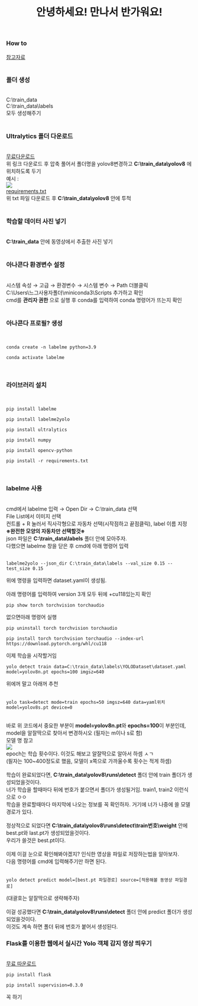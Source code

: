 <header>
  <h1>안녕하세요! 만나서 반가워요!</h1>
</header>
<body>
  <div>
    <h3>How to</h3>
  </div>
  <div>
    <a href="https://made-by-kyu.tistory.com/entry/OpenCV-YOLOv8-%EC%BB%A4%EC%8A%A4%ED%85%80-%ED%95%99%EC%8A%B5-%EB%8D%B0%EC%9D%B4%ED%84%B0-%EB%A7%8C%EB%93%A4%EA%B8%B02">참고자료</a><br><br>
  </div>
  <div>
    <h3>폴더 생성</h3><br>
    C:\train_data <br>
    C:\train_data\labels <br>
    모두 생성해주기 <br><br>
    <h3>Ultralytics 폴더 다운로드</h3><br>
    <a href="https://github.com/ultralytics/ultralytics">무료다운로드</a> <br>
    위 링크 다운로드 후 압축 풀어서 폴더명을 yolov8변경하고 <strong>C:\train_data\yolov8</strong> 에 위치하도록 두기 <br>
    예시 : <br>
    <img src="https://github.com/Wjfjs/Capstone/assets/148942623/12502d9b-8dc0-4bf3-83af-ecb4c32fc2c6"><br>
    <a href="https://github.com/Wjfjs/Capstone/files/15374315/requirements.txt">requirements.txt</a><br>
    위 txt 파일 다운로드 후 <strong>C:\train_data\yolov8</strong> 안에 투척 <br><br>
    <h3>학습할 데이터 사진 넣기</h3><br>
    <strong>C:\train_data</strong> 안에 동영상에서 추출한 사진 넣기<br><br>
    <h3>아나콘다 환경변수 설정</h3><br>
    시스템 속성 → 고급 → 환경변수 → 시스템 변수 → Path 더블클릭 <br>
    C:\Users\느그사용자폴더\miniconda3\Scripts 추가하고 확인 <br>
    cmd를 <strong>관리자 권한</strong> 으로 실행 후 conda를 입력하여 conda 명령어가 뜨는지 확인 <br><br>
    <h3>아나콘다 프로필? 생성</h3><br>
    <pre><code>conda create -n labelme python=3.9</code></pre>
    <pre><code>conda activate labelme</code></pre> <br>
    <h3>라이브러리 설치</h3><br>
    <pre><code>pip install labelme</code></pre>
    <pre><code>pip install labelme2yolo</code></pre>
    <pre><code>pip install ultralytics</code></pre>
    <pre><code>pip install numpy</code></pre>
    <pre><code>pip install opencv-python</code></pre>
    <pre><code>pip install -r requirements.txt</code></pre> <br>
    <h3>labelme 사용</h3><br>
    cmd에서 labelme 입력 → Open Dir → C:\train_data 선택 <br>
    File List에서 이미지 선택 <br>
    컨트롤 + R 눌러서 직사각형으로 자동차 선택(시작점하고 끝점클릭), label 이름 지정 <br>
    <strong>※완전한 모양의 자동차만 선택할것※</strong> <br>
    json 파일은 <strong>C:\train_data\labels</strong> 폴더 안에 모아주자. <br>
    다했으면 labelme 창을 닫은 후 cmd에 아래 명령어 입력 <br><br>
    <pre><code>labelme2yolo --json_dir C:\train_data\labels --val_size 0.15 --test_size 0.15</code></pre>
    위에 명령을 입력하면 dataset.yaml이 생성됨.<br><br>
    아래 명령어를 입력하여 version 3개 모두 뒤에 +cu118있는지 확인<br>
    <pre><code>pip show torch torchvision torchaudio</code></pre>
    없으면아래 명령어 실행<br>
    <pre><code>pip uninstall torch torchvision torchaudio</code></pre>
    <pre><code>pip install torch torchvision torchaudio --index-url https://download.pytorch.org/whl/cu118</code></pre>
    이제 학습을 시작할거임<br>
    <pre><code>yolo detect train data=C:\train_data\labels\YOLODataset\dataset.yaml model=yolov8n.pt epochs=100 imgsz=640</code></pre>
    위에꺼 말고 아래꺼 추천<br><br>
    <pre><code>yolo task=detect mode=train epochs=50 imgsz=640 data=yaml위치 model=yolov8s.pt device=0</code></pre><br>
    바로 위 코드에서 중요한 부분이 <strong>model=yolov8n.pt</strong>와 <strong>epochs=100</strong>이 부분인데, model을 알잘딱으로 찾아서 변경하시오 (필자는 m이나 s로 함)<br>
    모델 명 참고<br>
    <img src="https://github.com/Wjfjs/Capstone/assets/148942623/d2611bdd-7166-44c8-ba44-35eecfa173ab"><br>
    epoch는 학습 횟수이다. 이것도 해보고 알잘딱으로 알아서 하셈 ㅅㄱ<br>
    (필자는 100~400정도로 했음, 모델이 x쪽으로 가까울수록 횟수는 적게 하셈)<br><br>
    학습이 완료되었다면, <strong>C:\train_data\yolov8\runs\detect</strong> 폴더 안에 train 폴더가 생성되었을것이다.<br>
    너가 학습을 할때마다 뒤에 번호가 붙으면서 폴더가 생성될거임. train1, train2 이런식으로 ㅇㅇ <br>
    학습을 완료할때마다 마지막에 나오는 정보를 꼭 확인하자. 거기에 너가 나중에 쓸 모델 경로가 있다. <br><br>
    정상적으로 되었다면 <strong>C:\train_data\yolov8\runs\detect\train번호\weight</strong> 안에 best.pt와 last.pt가 생성되었을것이다.<br>
    우리가 쓸것은 best.pt이다.<br><br>
    이제 이걸 눈으로 확인해봐야겠지? 인식한 영상을 파일로 저장하는법을 알아보자. <br>
    다음 명령어를 cmd에 입력해주기만 하면 된다. <br><br>
    <pre><code>yolo detect predict model=[best.pt 파일경로] source=[적용해볼 동영상 파일경로]</code></pre>
    (대괄호는 알잘딱으로 생략해주자) <br><br>
    이걸 성공했다면 <strong>C:\train_data\yolov8\runs\detect</strong> 폴더 안에 predict 폴더가 생성되었을것이다.<br>
    이것도 계속 하면 폴더 뒤에 번호가 붙어서 생성된다. <br>
  </div>
  <div>
    <h3>Flask를 이용한 웹에서 실시간 Yolo 객체 감지 영상 띄우기</h3><br>
    <a href="https://github.com/gamalahmed3265/Flask-Yolov8">무료 따운로드</a>
    <pre><code>pip install flask</code></pre>
    <pre><code>pip install supervision=0.3.0</code></pre>
    꼭 하기
  </div>
  
</body>
